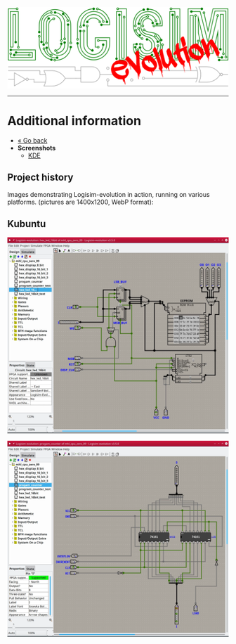![Logisim-evolution](../src/main/resources/resources/logisim/img/logisim-evolution-logo.svg)

---

# Additional information #

* [« Go back](../README.md)
* **Screenshots**
  * [KDE](#kubuntu)

## Project history ##

Images demonstrating Logisim-evolution in action, running on various platforms.
(pictures are 1400x1200, WebP format):

## Kubuntu ##

![Logisim-evolution](img/logisim-evolution-01.webp)

![Logisim-evolution](img/logisim-evolution-02.webp)
